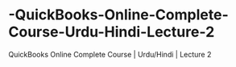 # -QuickBooks-Online-Complete-Course-Urdu-Hindi-Lecture-2
 QuickBooks Online Complete Course | Urdu/Hindi | Lecture 2
